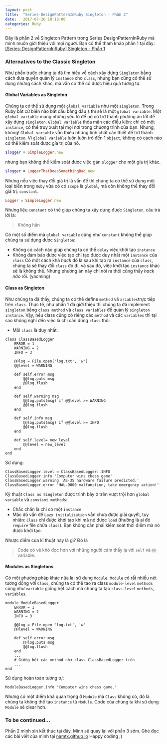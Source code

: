 ```yaml
---
layout: post
title:  "Series-DesignPatternInRuby Singleton - Phần 2"
date:   2017-07-26 10:18:00
categories: Ruby
---
```


Đây là phần 2 về Singleton Pattern trong Series DesignPatternInRuby mà mình muốn giới thiệu với mọi người. Bạn có thể tham khảo phần 1 tại đây: [[Series-DesignPatternInRuby] Singleton - Phần 1](https://viblo.asia/p/series-designpatterninruby-singleton-phan-1-E375zb1W5GW)
### Alternatives to the Classic Singleton
Như phần trước chúng ta đã tìm hiểu về cách xây dựng `Singleton` bằng cách đưa quyền quản lý `instance` cho `class`, nhưng bạn cũng có thể sử dụng những cách khác, mà vẫn có thể có được hiệu quả tương tự.
#### Global Variables as Singleton
Chúng ta có thể sử dụng một `global variable` như một `singleton`.
Trong Ruby bất cứ biến nào bắt đầu bằng dấu `$` thì sẽ là một `global variable`. Một `global variable` mang những yếu tố để nó có trở thành phương án tốt để xây dựng `singleton`. `Global variable` thỏa mãn các điều kiện: chỉ có một `instance`, có thể truy xuất tại mọi nơi trong chương trình của bạn.
Nhưng, không! `Global variable` vẫn thiếu những tính chất cần thiết để trở thành `singleton`. Vì `global variable` luôn luôn trỏ đến 1 `object`, không có cách nào có thể kiểm soát được gía trị của nó.
```ruby
$logger = SimpleLogger.new
```
nhưng bạn không thể kiểm soát được việc gán `$logger` cho một gía trị khác.
```ruby
$logger = LoggerThatDoesSomethingBad.new
```
Nhưng nếu việc thay đổi giá trị là vấn đề thì chúng ta có thể sử dụng một loại biến trong `Ruby` vừa có có `scope` là `global`, mà còn không thể thay đổi giá trị: `constant`.
```ruby
Logger = SimpleLogger.new
```
Nhưng liệu `constant` có thể giúp chúng ta xây dựng được `Singleton`, câu trả lời là:
> Không hẳn
>

Có một số điểm mà `global variable` cũng như `constant` không thể giúp chúng ta sử dụng được `Singleton`:
+ Không có cách nào giúp chúng ta có thể `delay` việc khởi tạo `instance`
+ Không đảm bảo được việc tạo chỉ tạo được duy nhất một `instance` của `class`
Có một cách khá *hack* đó là sau khi tạo ra `instance` của `class`, chúng ta sẽ thay đổi `class` đó đi, và sau đó, việc khởi tạo `instance` khác sẽ là không thể. Nhưng phương án này chỉ nói ra thôi cũng thấy *hack não* rồi. (yaoming)

#### Class as Singleton
Như chúng ta đã thấy, chúng ta có thể define `method` và `ariables`trực tiếp trên `class`. Thực tế, như phần 1 đã giới thiệu thì chúng ta đã implement `singleton` bằng `class method` và `class variables` để quản lý `singleton instance`. Vậy, nếu class cũng có riêng các `method` và các `variables` thì tại sao không nghĩ đến việc là chỉ cần dùng `class` thôi.
+ Mỗi `class` là duy nhất.

```
class ClassBasedLogger
    ERROR = 1
    WARNING = 2
    INFO = 3

    @@log = File.open('log.txt', 'w')
    @@level = WARNING

    def self.error msg
        @@log.puts msg
        @@log.flush
    end

    def self.warning msg
        @@log.puts(msg) if @@level >= WARNING
        @@log.flush
    end

    def self.info msg
        @@log.puts(msg) if @@level >= INFO
        @@log.flush
    end

    def self.level= new_level
        @@level = new_level
    end
end
```
Sử dụng:
```
ClassBasedLogger.level = ClassBasedLogger::INFO
ClassBasedLogger.info 'Computer wins chess game'
ClassBasedLogger.warning 'AE-35 hardware failure predicted.'
ClassBasedLogger.error 'HAL-9000 malfunction, take emergency action!'
```
Kỹ thuật `Class as Singleton` được trình bày ở trên vượt trội hơn `global variable` và `constant methods`:
+ Chắc chắn là chỉ có một `instance`
+ Mặc dù vấn đề `Lazy initialization` vẫn chưa được giải quyết, tuy nhiên: `Class` chỉ được khởi tạo khi mà nó được `load` (thường là ai đó `require` file chứa `class`). Bạn không cần phải kiểm soát thời điểm mà nó được khởi tạo.

Nhược điểm của kĩ thuật này là gì? Đó là
> Code có vẻ khó đọc hơn với những người cảm thấy lạ với `self` và `@@` variable.
>

#### Modules as Singletons
Có một phương pháp khác nữa là: sử dụng `Module`. `Module` có rất nhiều nét tương đồng với `Class`, chúng ta có thể tạo ra class `module-level` `methods` cũng như `variable` giống hệt cách mà chúng ta tạo `class-level` `methods`, `variables`.
```
module ModuleBasedLogger
    ERROR = 1
    WARNING = 2
    INFO = 3

    @@log = File.open 'log.txt', 'w'
    @@level = WARNING

    def self.error msg
        @@log.puts msg
        @@log.flush
    end
    ...
    # Giống hệt các method như class ClassBasedLogger trên
    ...
end
```
Sử dụng hoàn toàn tương tự:
```
ModuleBasedLogger.info 'Computer wins chess game.'
```
Nhưng có một điểm khá quan trọng ở `Module` mà `Class` không có, đó là chúng ta không thể tạo `instance` từ `Module`. Code của chúng ta khi sử dụng `Module` sẽ clear hơn.
### To be continued...
Phần 2 mình xin kết thúc tại đây. Mình sẽ quay lại với phần 3 sớm.
Ghé đọc các bài viết của mình tại [namtx.github.io](https://namtx.github.io)
Happy coding ;)
